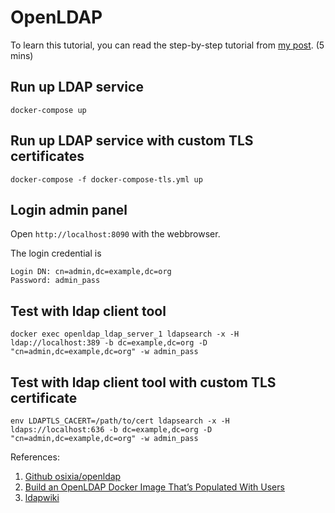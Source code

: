 # OpenLDAP

To learn this tutorial, you can read the step-by-step tutorial from [my post](https://oscarchou.com/posts/howto/setup-local-ldap-server-with-tls-enabled/). (5 mins)

## Run up LDAP service

```
docker-compose up
```

## Run up LDAP service with custom TLS certificates

```
docker-compose -f docker-compose-tls.yml up
```

## Login admin panel

Open `http://localhost:8090` with the webbrowser.  

The login credential is

```
Login DN: cn=admin,dc=example,dc=org
Password: admin_pass
```

## Test with ldap client tool 

```
docker exec openldap_ldap_server_1 ldapsearch -x -H ldap://localhost:389 -b dc=example,dc=org -D "cn=admin,dc=example,dc=org" -w admin_pass
```
## Test with ldap client tool with custom TLS certificate

```
env LDAPTLS_CACERT=/path/to/cert ldapsearch -x -H ldaps://localhost:636 -b dc=example,dc=org -D "cn=admin,dc=example,dc=org" -w admin_pass
```

References:
1. [Github osixia/openldap](https://github.com/osixia/docker-openldap)
2. [Build an OpenLDAP Docker Image That’s Populated With Users](https://betterprogramming.pub/ldap-docker-image-with-populated-users-3a5b4d090aa4)
3. [ldapwiki](https://ldapwiki.com/wiki/Distinguished%20Names)
